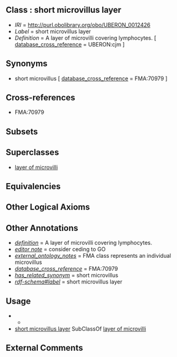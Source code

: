 
## Class : short microvillus layer

 * *IRI* = http://purl.obolibrary.org/obo/UBERON_0012426
 * *Label* = short microvillus layer
 * *Definition* = A layer of microvilli covering lymphocytes. [ [database_cross_reference](../../ef/oboInOwl#hasDbXref.md) = UBERON:cjm ]

## Synonyms

 * short microvillus [ [database_cross_reference](../../ef/oboInOwl#hasDbXref.md) = FMA:70979 ]

## Cross-references

 * FMA:70979

## Subsets


## Superclasses

 * [layer of microvilli](../../UBERON/23/UBERON_0012423.md)

## Equivalencies


## Other Logical Axioms


## Other Annotations

 * *[definition](../../IAO/15/IAO_0000115.md)* = A layer of microvilli covering lymphocytes.
 * *[editor note](../../IAO/16/IAO_0000116.md)* = consider ceding to GO
 * *[external_ontology_notes](../../UBPROP/12/UBPROP_0000012.md)* = FMA class represents an individual microvillus
 * *[database_cross_reference](../../ef/oboInOwl#hasDbXref.md)* = FMA:70979
 * *[has_related_synonym](../../ym/oboInOwl#hasRelatedSynonym.md)* = short microvillus
 * *[rdf-schema#label](../../el/rdf-schema#label.md)* = short microvillus layer

## Usage

 * -
 * [short microvillus layer](../../UBERON/26/UBERON_0012426.md) SubClassOf [layer of microvilli](../../UBERON/23/UBERON_0012423.md)

## External Comments

